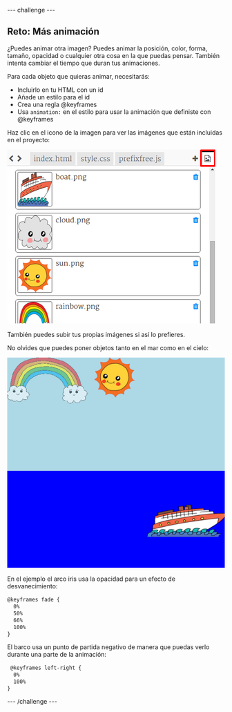 \--- challenge \---

## Reto: Más animación

¿Puedes animar otra imagen? Puedes animar la posición, color, forma, tamaño, opacidad o cualquier otra cosa en la que puedas pensar. También intenta cambiar el tiempo que duran tus animaciones.

Para cada objeto que quieras animar, necesitarás:

+ Incluirlo en tu HTML con un id
+ Añade un estilo para el id
+ Crea una regla @keyframes
+ Usa `animation:` en el estilo para usar la animación que definiste con @keyframes 

Haz clic en el icono de la imagen para ver las imágenes que están incluidas en el proyecto:

![captura de pantalla](images/sunrise-images.png)

También puedes subir tus propias imágenes si así lo prefieres.

No olvides que puedes poner objetos tanto en el mar como en el cielo:

![captura de pantalla](images/sunrise-boat.png)

En el ejemplo el arco iris usa la opacidad para un efecto de desvanecimiento:

    @keyframes fade {
      0%  
      50% 
      66% 
      100%  
    }
    

El barco usa un punto de partida negativo de manera que puedas verlo durante una parte de la animación:

     @keyframes left-right {
      0%   
      100% 
    }
    

\--- /challenge \---